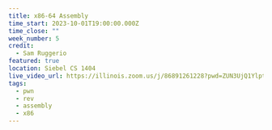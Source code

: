 ```yaml
---
title: x86-64 Assembly
time_start: 2023-10-01T19:00:00.000Z
time_close: ""
week_number: 5
credit:
  - Sam Ruggerio
featured: true
location: Siebel CS 1404
live_video_url: https://illinois.zoom.us/j/86891261228?pwd=ZUN3UjQ1YlptOEFTeWRPRUVWNzZ5dz09
tags:
  - pwn
  - rev
  - assembly
  - x86
---
```

